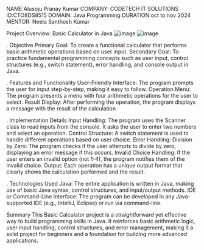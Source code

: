 NAME:Alusoju Pranay Kumar
COMPANY: CODETECH IT SOLUTIONS
ID:CTO8DS8515
DOMAIN: Java Programming 
DURATION:oct to nov 2024
MENTOR: Neela Santhosh Kumar

Project Overview: Basic Calculator in Java
![image](https://github.com/user-attachments/assets/2c60665c-73df-4d00-a1c4-42167fd01e3a)
![image](https://github.com/user-attachments/assets/1f23fcc9-7892-467d-ad8a-54e48b73d59f)


. Objective
Primary Goal: To create a functional calculator that performs basic arithmetic operations based on user input.
Secondary Goal: To practice fundamental programming concepts such as user input, control structures (e.g., switch statement), error handling, and console output in Java.

. Features and Functionality
User-Friendly Interface: The program prompts the user for input step-by-step, making it easy to follow.
Operation Menu: The program presents a menu with four arithmetic operations for the user to select.
Result Display: After performing the operation, the program displays a message with the result of the calculation

. Implementation Details
Input Handling: The program uses the Scanner class to read inputs from the console. It asks the user to enter two numbers and select an operation.
Control Structure: A switch statement is used to handle different operations based on user choice.
Error Handling:
Division by Zero: The program checks if the user attempts to divide by zero, displaying an error message if this occurs.
Invalid Choice Handling: If the user enters an invalid option (not 1-4), the program notifies them of the invalid choice.
Output: Each operation has a unique output format that clearly shows the calculation performed and the result.

. Technologies Used
Java: The entire application is written in Java, making use of basic Java syntax, control structures, and input/output methods.
IDE or Command-Line Interface: The program can be developed in any Java-supported IDE (e.g., IntelliJ, Eclipse) or run via command-line.

Summary
This Basic Calculator project is a straightforward yet effective way to build programming skills in Java. It reinforces basic arithmetic logic, user input handling, control structures, and error management, making it a solid project for beginners and a foundation for building more advanced applications.
